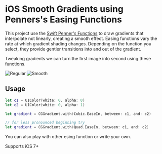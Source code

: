 # iOS Smooth Gradients using Penners's Easing Functions

This project use the [Swift Penner's Functions](https://github.com/xhamr/swift-penner-easing) to draw gradients that interpolate not linearly, creating a smooth effect. Easing functions vary the rate at which gradient shading changes. Depending on the function you select, they provide gentler transitions into and out of the gradient.

Tweaking gradients we can turn the first image into second using these functions.

![Regular](https://github.com/janselr/Smooth-CGGradient/blob/master/screenshots/gradient_cg.png) ![Smooth](https://github.com/janselr/Smooth-CGGradient/blob/master/screenshots/gradient_ds.png)


## Usage
```swift
let c1 = UIColor(white: 0, alpha: 0)
let c2 = UIColor(white: 0, alpha: 1)

let gradient = CGGradient.with(Cubic.EaseIn, between: c1, and: c2)

// for less pronounced beginning try
let gradient = CGGradient.with(Quad.EaseIn, between: c1, and: c2)
```

You can also play with other esing function or write your own.

Supports iOS 7+
